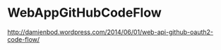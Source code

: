 WebAppGitHubCodeFlow
====================
http://damienbod.wordpress.com/2014/06/01/web-api-github-oauth2-code-flow/
